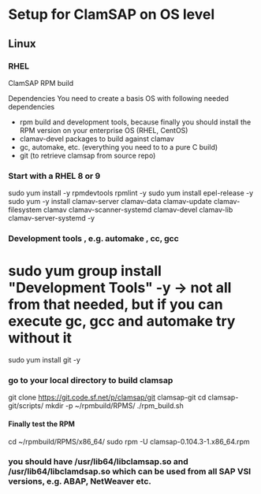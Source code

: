 # Setup for ClamSAP on OS level

## Linux

### RHEL
ClamSAP RPM build

Dependencies
You need to create a basis OS with following needed dependencies
-	rpm build and development tools, because finally you should install the RPM version on your enterprise OS (RHEL, CentOS)
-	clamav-devel packages to build against clamav
-	gc, automake, etc. (everything you need to to a pure C build)
-	git (to retrieve clamsap from source repo)

### Start with a RHEL 8 or 9
sudo yum install -y rpmdevtools rpmlint -y
sudo yum install epel-release -y
sudo yum -y install clamav-server clamav-data clamav-update clamav-filesystem clamav clamav-scanner-systemd clamav-devel clamav-lib clamav-server-systemd -y

### Development tools , e.g. automake , cc, gcc
# sudo yum group install "Development Tools" -y -> not all from that needed, but if you can execute gc, gcc and automake try without it
sudo yum install git -y

### go to your local directory to build clamsap
git clone https://git.code.sf.net/p/clamsap/git clamsap-git
cd clamsap-git/scripts/
mkdir -p ~/rpmbuild/RPMS/
./rpm_build.sh


#### Finally test the RPM
cd ~/rpmbuild/RPMS/x86_64/
sudo rpm -U clamsap-0.104.3-1.x86_64.rpm
### you should have  /usr/lib64/libclamsap.so and  /usr/lib64/libclamdsap.so which can be used from all SAP VSI versions, e.g. ABAP, NetWeaver etc.
